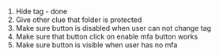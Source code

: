 1. Hide tag - done
2. Give other clue that folder is protected
3. Make sure button is disabled when user can not change tag
4. Make sure that button click on enable mfa button works
5. Make sure button is visible when user has no mfa

